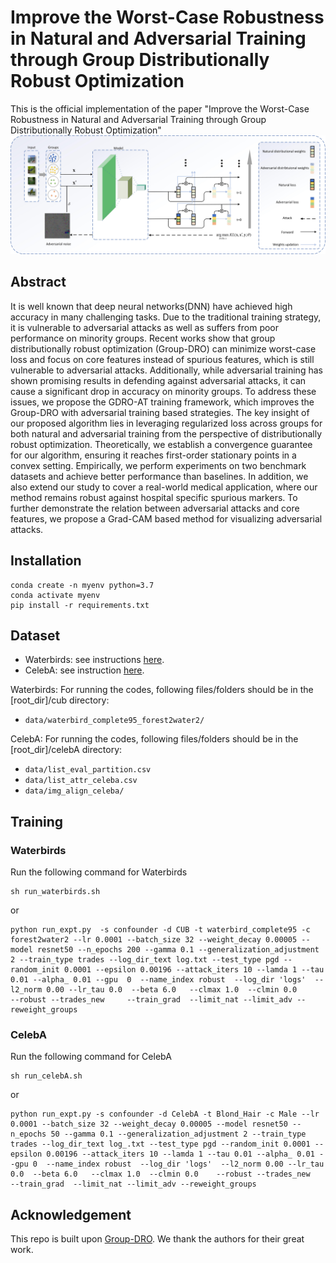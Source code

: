 # Improve the Worst-Case Robustness in Natural and Adversarial Training through Group Distributionally Robust Optimization
This is the official implementation of the paper "Improve the Worst-Case Robustness in Natural and Adversarial Training through Group Distributionally Robust Optimization"
![image](model.jpg)

## Abstract

It is well known that deep neural networks(DNN) have achieved high accuracy in many challenging tasks. Due to the traditional training strategy, it is vulnerable to adversarial attacks as well as suffers from poor performance on minority groups. Recent works show that group distributionally robust optimization (Group-DRO) can minimize worst-case loss and focus on core features instead of spurious features, which is still vulnerable to adversarial attacks. Additionally, while adversarial training has shown promising results in defending against adversarial attacks, it can cause a significant drop in accuracy on minority groups. To address these issues, we propose the GDRO-AT training framework, which improves the Group-DRO with adversarial training based strategies. The key insight of our proposed algorithm lies in leveraging regularized loss across groups for both natural and adversarial training from the perspective of distributionally robust optimization. Theoretically, we establish a convergence guarantee for our algorithm, ensuring it reaches first-order stationary points in a convex setting. Empirically, we perform experiments on two benchmark datasets and achieve better performance than baselines. In addition, we also extend our study to cover a real-world medical application, where our method remains robust against hospital specific spurious markers. To further demonstrate the relation between adversarial attacks and core features, we propose a Grad-CAM based method for visualizing adversarial attacks.



## Installation 
```
conda create -n myenv python=3.7
conda activate myenv
pip install -r requirements.txt
```


## Dataset
- Waterbirds: see instructions [here](https://github.com/kohpangwei/group_DRO#waterbirds).
- CelebA: see instruction [here](https://github.com/kohpangwei/group_DRO#celeba).

Waterbirds:
For running the codes, following files/folders should be in the [root_dir]/cub directory:
- `data/waterbird_complete95_forest2water2/`

CelebA:
For running the codes, following files/folders should be in the [root_dir]/celebA directory:
- `data/list_eval_partition.csv`
- `data/list_attr_celeba.csv`
- `data/img_align_celeba/`

## Training

### Waterbirds
Run the following command for Waterbirds
```
sh run_waterbirds.sh
```
or
```
python run_expt.py  -s confounder -d CUB -t waterbird_complete95 -c forest2water2 --lr 0.0001 --batch_size 32 --weight_decay 0.00005 --model resnet50 --n_epochs 200 --gamma 0.1 --generalization_adjustment 2 --train_type trades --log_dir_text log.txt --test_type pgd --random_init 0.0001 --epsilon 0.00196 --attack_iters 10 --lamda 1 --tau 0.01 --alpha_ 0.01 --gpu  0  --name_index robust  --log_dir 'logs'  --l2_norm 0.00 --lr_tau 0.0  --beta 6.0   --clmax 1.0  --clmin 0.0          --robust --trades_new     --train_grad  --limit_nat --limit_adv --reweight_groups 
```




### CelebA
Run the following command for CelebA
```
sh run_celebA.sh
```
or
```
python run_expt.py -s confounder -d CelebA -t Blond_Hair -c Male --lr 0.0001 --batch_size 32 --weight_decay 0.00005 --model resnet50 --n_epochs 50 --gamma 0.1 --generalization_adjustment 2 --train_type trades --log_dir_text log_.txt --test_type pgd --random_init 0.0001 --epsilon 0.00196 --attack_iters 10 --lamda 1 --tau 0.01 --alpha_ 0.01 --gpu 0  --name_index robust  --log_dir 'logs'  --l2_norm 0.00 --lr_tau 0.0  --beta 6.0   --clmax 1.0  --clmin 0.0    --robust --trades_new     --train_grad  --limit_nat --limit_adv --reweight_groups   
```


## Acknowledgement
This repo is built upon [Group-DRO](https://github.com/kohpangwei/group_DRO). We thank the authors for their great work.







